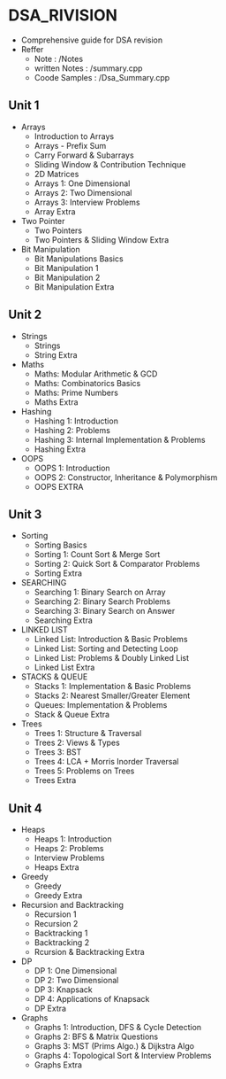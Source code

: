 # DSA_RIVISION
- Comprehensive guide for DSA revision 
- Reffer
    - Note : /Notes
    - written Notes : /summary.cpp
    - Coode Samples : /Dsa_Summary.cpp

## Unit 1

- Arrays
    - Introduction to Arrays
    - Arrays - Prefix Sum
    - Carry Forward & Subarrays
    - Sliding Window & Contribution Technique
    - 2D Matrices
    - Arrays 1: One Dimensional
    - Arrays 2: Two Dimensional
    - Arrays 3: Interview Problems
    - Array Extra
- Two Pointer
    - Two Pointers
    - Two Pointers & Sliding Window Extra
- Bit Manipulation
    - Bit Manipulations Basics
    - Bit Manipulation 1
    - Bit Manipulation 2
    - Bit Manipulation Extra

## Unit 2

- Strings
    - Strings
    - String Extra
- Maths
    - Maths: Modular Arithmetic & GCD
    - Maths: Combinatorics Basics
    - Maths: Prime Numbers
    - Maths Extra
- Hashing
    - Hashing 1: Introduction
    - Hashing 2: Problems
    - Hashing 3: Internal Implementation & Problems
    - Hashing Extra
- OOPS
    - OOPS 1: Introduction
    - OOPS 2: Constructor, Inheritance & Polymorphism
    - OOPS EXTRA

## Unit 3

- Sorting
    - Sorting Basics
    - Sorting 1: Count Sort & Merge Sort
    - Sorting 2: Quick Sort & Comparator Problems
    - Sorting Extra
- SEARCHING
    - Searching 1: Binary Search on Array
    - Searching 2: Binary Search Problems
    - Searching 3: Binary Search on Answer
    - Searching Extra
- LINKED LIST
    - Linked List: Introduction & Basic Problems
    - Linked List: Sorting and Detecting Loop
    - Linked List: Problems & Doubly Linked List
    - Linked List Extra
- STACKS & QUEUE
    - Stacks 1: Implementation & Basic Problems
    - Stacks 2: Nearest Smaller/Greater Element
    - Queues: Implementation & Problems
    - Stack & Queue Extra
- Trees
    - Trees 1: Structure & Traversal
    - Trees 2: Views & Types
    - Trees 3: BST
    - Trees 4: LCA + Morris Inorder Traversal
    - Trees 5: Problems on Trees
    - Trees Extra

## Unit 4

- Heaps
    - Heaps 1: Introduction
    - Heaps 2: Problems
    - Interview Problems
    - Heaps Extra
- Greedy
    - Greedy
    - Greedy Extra
- Recursion and Backtracking
    - Recursion 1
    - Recursion 2
    - Backtracking 1
    - Backtracking 2
    - Rcursion & Backtracking Extra
- DP
    - DP 1: One Dimensional
    - DP 2: Two Dimensional
    - DP 3: Knapsack
    - DP 4: Applications of Knapsack
    - DP Extra
- Graphs
    - Graphs 1: Introduction, DFS & Cycle Detection
    - Graphs 2: BFS & Matrix Questions
    - Graphs 3: MST (Prims Algo.) & Dijkstra Algo
    - Graphs 4: Topological Sort & Interview Problems
    - Graphs Extra
